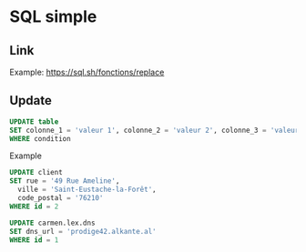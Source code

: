 # SQL simple

## Link
Example: https://sql.sh/fonctions/replace

## Update

```sql
UPDATE table
SET colonne_1 = 'valeur 1', colonne_2 = 'valeur 2', colonne_3 = 'valeur 3'
WHERE condition
```

Example
```sql
UPDATE client
SET rue = '49 Rue Ameline',
  ville = 'Saint-Eustache-la-Forêt',
  code_postal = '76210'
WHERE id = 2
```

```sql
UPDATE carmen.lex.dns
SET dns_url = 'prodige42.alkante.al'
WHERE id = 1
```

